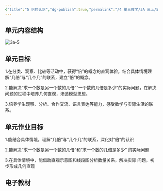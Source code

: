 ```yaml
---
{"title":"5 倍的认识","dg-publish":true,"permalink":"/4 单元教学/3A 三上/5 倍的认识/","dgPassFrontmatter":true,"noteIcon":""}
---
```



## 单元内容结构

![3a-5](https://r2.edui123.com/2023/05/3a-5.png)

## 单元目标

1.在分类、观察、比较等活动中，获得“倍”的概念的直观体验，结合具体情境理解“几倍”与“几个几”的联系，建立“倍”的概念。

2.能解决“求一个数是另一个数的几倍”“一个数的几倍是多少”的实际问题，在解决问题的过程中培养几何直观，渗透模型思想。

3.培养学生观察、分析、合作交流、语言表达等能力，感受数学与实际生活的联系。

## 单元作业目标

1.能结合具体情境，理解“几倍”与“几个几”的联系，深化对“倍”的认识

2.能解决“求一个数是另一个数的几倍”和“求一个数的几倍是多少” 的实际问题

3.在具体情境中，能借助直观示意图和线段图分析数量关系，解决实际 问题，初步形成几何直观


## 电子教材



